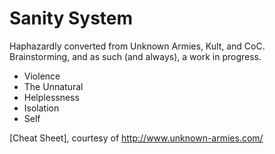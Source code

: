 # Sanity System

Haphazardly converted from Unknown Armies, Kult, and CoC. Brainstorming, and as such (and always), a work in progress.

* Violence
* The Unnatural
* Helplessness
* Isolation
* Self

[Cheat Sheet], courtesy of http://www.unknown-armies.com/